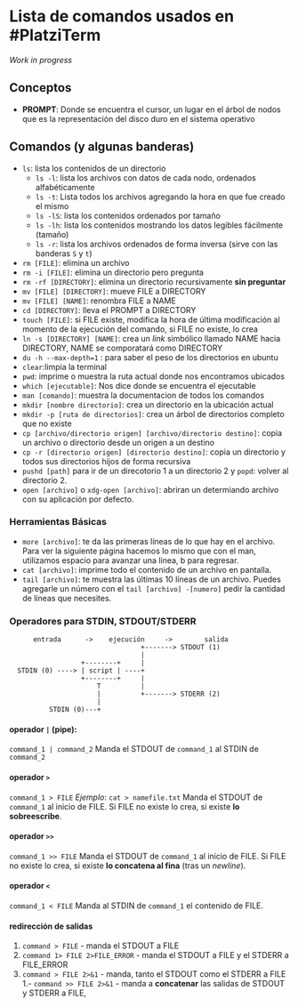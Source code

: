 # Lista de comandos usados en #PlatziTerm

_Work in progress_

## Conceptos
- **PROMPT**: Donde se encuentra el cursor, un lugar en el árbol de nodos que es la representación del disco duro en el sistema operativo

## Comandos (y algunas banderas)

- `ls`: lista los contenidos de un directorio
  - `ls -l`: lista los archivos con datos de cada nodo, ordenados alfabéticamente
  - `ls -t`: Lista todos los archivos agregando la hora en que fue creado el mismo
  - `ls -lS`: lista los contenidos ordenados por tamaño
  - `ls -lh`: lista los contenidos mostrando los datos legibles fácilmente (tamaño)
  - `ls -r`: lista los archivos ordenados de forma inversa (sirve con las banderas `S` y `t`)
- `rm [FILE]`: elimina un archivo
- `rm -i [FILE]`: elimina un directorio pero pregunta
- `rm -rf [DIRECTORY]`: elimina un directorio recursivamente **sin preguntar**
- `mv [FILE] [DIRECTORY]`: mueve FILE a DIRECTORY
- `mv [FILE] [NAME]`: renombra FILE a NAME
- `cd [DIRECTORY]`: lleva el PROMPT a DIRECTORY
- `touch [FILE]`: si FILE existe, modifica la hora de última modificación al momento de la ejecución del comando, si FILE no existe, lo crea
- `ln -s [DIRECTORY] [NAME]`: crea un _link_ simbólico llamado NAME hacia DIRECTORY, NAME se comporatará como DIRECTORY
- `du -h --max-depth=1` : para saber el peso de los directorios en ubuntu
- `clear`:limpia la terminal
- `pwd`: imprime o muestra la ruta actual donde nos encontramos ubicados
- `which [ejecutable]`: Nos dice donde se encuentra el ejecutable
- `man [comando]`: muestra la documentacion de todos los comandos
- `mkdir [nombre directorio]`: crea un directorio en la ubicación actual
- `mkdir -p [ruta de directorios]`: crea un árbol de directorios completo que no existe
- `cp [archivo/directorio origen] [archivo/directorio destino]`: copia un archivo o directorio desde un origen a un destino
- `cp -r [directorio origen] [directorio destino]`: copia un directorio y todos sus directorios hijos de forma recursiva
- `pushd [path]` para ir de un direcotorio 1 a un directorio 2 y `popd`: volver al directorio 2.
- `open [archivo]` o `xdg-open [archivo]`: abriran un determiando archivo con su aplicación por defecto.

### Herramientas Básicas

- `more [archivo]`: te da las primeras líneas de lo que hay en el archivo. Para ver la siguiente página hacemos lo mismo que con el man, utilizamos espacio para avanzar una linea, b para regresar.
- `cat [archivo]`: imprime todo el contenido de un archivo en pantalla.
- `tail [archivo]`: te muestra las últimas 10 líneas de un archivo. Puedes agregarle un número con el `tail [archivo] -[numero]` pedir la cantidad de líneas que necesites.

### Operadores para STDIN, STDOUT/STDERR
`````
      entrada      ->    ejecución     ->        salida
                                 +-------> STDOUT (1)
                                 |
                  +--------+     |
  STDIN (0) ----> | script | ----+
                  +--------+     |
                      T          |
                      |          +-------> STDERR (2)
                      |
          STDIN (0)---+
`````

#### operador `|` (pipe):
`command_1 | command_2`
Manda el STDOUT de `command_1` al STDIN de `command_2`

#### operador `>`
`command_1 > FILE`
_Ejemplo_: `cat > namefile.txt`
Manda el STDOUT de `command_1` al inicio de FILE. Si FILE no existe lo crea, si existe **lo sobreescribe**.

#### operador `>>`
`command_1 >> FILE`
Manda el STDOUT de `command_1` al inicio de FILE. Si FILE no existe lo crea, si existe **lo concatena al fina** (tras un _newline_).

#### operador `<`
`command_1 < FILE`
Manda al STDIN de `command_1` el contenido de FILE.

#### redirección de salidas
1. `command > FILE` - manda el STDOUT a FILE
1. `command 1> FILE 2>FILE_ERROR` - manda el STDOUT a FILE y el STDERR a FILE_ERROR
1. `command > FILE 2>&1` - manda, tanto el STDOUT como el STDERR a FILE
1.- `command >> FILE 2>&1` - manda a **concatenar** las salidas de STDOUT y STDERR a FILE,
